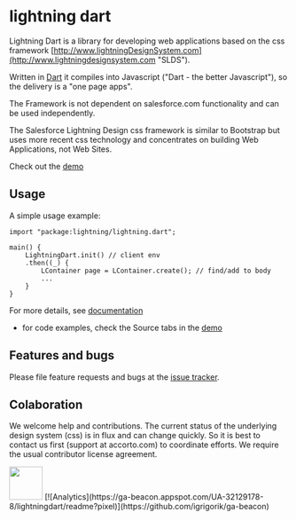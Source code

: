 # lightning dart

Lightning Dart is a library for developing web applications based on the css framework
[http://www.lightningDesignSystem.com](http://www.lightningdesignsystem.com "SLDS").

Written in [Dart](https://www.dartlang.org "Dart Language") it compiles into Javascript ("Dart - the better Javascript"), so the delivery is a "one page apps".
 
The Framework is not dependent on salesforce.com functionality and can be used independently.

The Salesforce Lightning Design css framework is similar to Bootstrap but uses more recent css technology and concentrates on building Web Applications, not Web Sites. 

Check out the [demo](http://lightningdart.com)


## Usage

A simple usage example:

    import "package:lightning/lightning.dart";

    main() {
        LightningDart.init() // client env
        .then((_) {
            LContainer page = LContainer.create(); // find/add to body
            ...
        }
    }
    
For more details, see [documentation](https://github.com/accorto/lightning-dart/wiki) 
- for code examples, check the Source tabs in the [demo](http://lightningdart.com)


## Features and bugs

Please file feature requests and bugs at the [issue tracker][tracker].

[tracker]: https://github.com/accorto/lightning-dart/issues

## Colaboration

We welcome help and contributions.  The current status of the underlying design system (css) is in flux and can change quickly. 
So it is best to contact us first (support at accorto.com) to coordinate efforts. 
We require the usual contributor license agreement.

<img src="http://lightningdart.com/LightningDartLogo.svg" width="60"/>
[![Analytics](https://ga-beacon.appspot.com/UA-32129178-8/lightningdart/readme?pixel)](https://github.com/igrigorik/ga-beacon)
